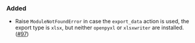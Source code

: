 <!--
A new scriv changelog fragment.

Uncomment the section that is right (remove the HTML comment wrapper).
-->

<!--
### Removed

- A bullet item for the Removed category.

-->

### Added

- Raise `ModuleNotFoundError` in case the `export_data` action is used, the export type is `xlsx`, but neither `openpyxl` or `xlsxwriter` are installed. ([#97](https://github.com/mckinsey/vizro/pull/97))


<!--
### Changed

- A bullet item for the Changed category.

-->
<!--
### Deprecated

- A bullet item for the Deprecated category.

-->
<!--
### Fixed

- A bullet item for the Fixed category.

-->
<!--
### Security

- A bullet item for the Security category.

-->

